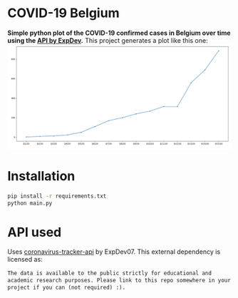 # COVID-19 Belgium
**Simple python plot of the COVID-19 confirmed cases in Belgium over time using the [API by ExpDev](https://github.com/ExpDev07/coronavirus-tracker-api).**
This project generates a plot like this one:
![Example](./example.png)

# Installation
```bash
pip install -r requirements.txt
python main.py
```
# API used
Uses [coronavirus-tracker-api](https://github.com/ExpDev07/coronavirus-tracker-api) by ExpDev07. This external dependency is licensed as:
```
The data is available to the public strictly for educational and academic research purposes. Please link to this repo somewhere in your project if you can (not required) :).
```
